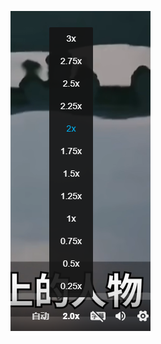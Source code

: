 <!-- ### 参考文档：
- [掘金](https://juejin.cn/post/6970912734086955045)
- [官方文档](https://developer.chrome.com/docs/extensions/mv3/getstarted/)

### 备注
- `options` 目录对应右键点击扩展按钮 - 选项 时的界面，可以用来修改 `popup` 的内容
- `popup` 目录对应点击扩展按钮时界面，可以用来修改页面内容 -->

![效果](./imgs/效果.png)